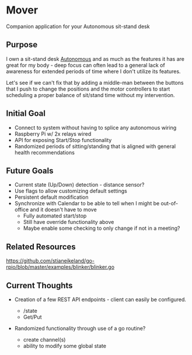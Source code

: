 # Mover
Companion application for your Autonomous sit-stand desk


## Purpose
I own a sit-stand desk [Autonomous]() and as much as the features it has are great for my body - deep focus can often lead to a general lack of awareness for extended periods of time where I don't utilize its features.

Let's see if we can't fix that by adding a middle-man between the buttons that I push to change the positions and the motor controllers to start scheduling a proper balance of sit/stand time without my intervention. 

## Initial Goal
- Connect to system without having to splice any autonomous wiring
- Raspberry Pi w/ 2x relays wired
- API for exposing Start/Stop functionality
- Randomized periods of sitting/standing that is aligned with general health recommendations

## Future Goals
- Current state (Up/Down) detection - distance sensor?
- Use flags to allow customizing default settings
- Persistent default modification
- Synchronize with Calendar to be able to tell when I might be out-of-office and it doesn't have to move
    - Fully automated start/stop
    - Still have override functionality above
    - Maybe enable some checking to only change if not in a meeting?

## Related Resources
https://github.com/stianeikeland/go-rpio/blob/master/examples/blinker/blinker.go

## Current Thoughts
- Creation of a few REST API endpoints - client can easily be configured.
    - /state
    - Get/Put

- Randomized functionality through use of a go routine?
    - create channel(s)
    - ability to modify some global state
